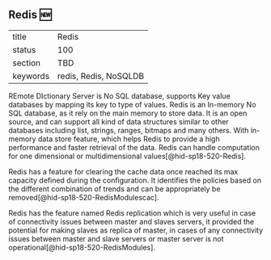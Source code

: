 ## Redis :new:


|          |       |
| -------- | ----- |
| title    | Redis |
| status   | 100    |
| section  | TBD   |
| keywords | redis, Redis, NoSQLDB   |

REmote DIctionary Server is No SQL database, supports Key value databases 
by mapping its key to type of values. 
Redis is an In-memory No SQL database, as it rely on the main memory 
to store data. It is an open source, and can support all kind of data 
structures similar to other databases including list, strings, ranges, 
bitmaps and many others. With in-memory data store feature, which helps 
Redis to provide a high performance and faster retrieval of the data. 
Redis can handle computation for one dimensional or multidimensional 
values[@hid-sp18-520-Redis].

Redis has a feature for clearing the cache data once reached its 
max capacity defined during the configuration. It identifies the 
policies based on the different combination of trends and can be 
appropriately be removed[@hid-sp18-520-RedisModulescac]. 

Redis has the feature named Redis replication which is very useful 
in case of connectivity issues between master and slaves servers, it 
provided the potential for making slaves as replica of master, in cases of 
any connectivity issues between master and slave servers or master server 
is not operational[@hid-sp18-520-RedisModules].
